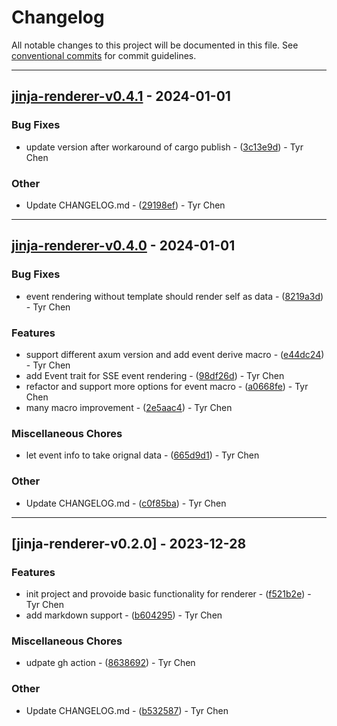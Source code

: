 # Changelog

All notable changes to this project will be documented in this file. See [conventional commits](https://www.conventionalcommits.org/) for commit guidelines.

---
## [jinja-renderer-v0.4.1](https://github.com/tyrchen/jinja-renderer/compare/jinja-renderer-v0.4.0..jinja-renderer-v0.4.1) - 2024-01-01

### Bug Fixes

- update version after workaround of cargo publish - ([3c13e9d](https://github.com/tyrchen/jinja-renderer/commit/3c13e9d237ea807f1de0a621270220f2e9c18dc7)) - Tyr Chen

### Other

- Update CHANGELOG.md - ([29198ef](https://github.com/tyrchen/jinja-renderer/commit/29198eff9925fb9e4505b59bdba4681438e48a4e)) - Tyr Chen

---
## [jinja-renderer-v0.4.0](https://github.com/tyrchen/jinja-renderer/compare/jinja-renderer-v0.2.0..jinja-renderer-v0.4.0) - 2024-01-01

### Bug Fixes

- event rendering without template should render self as data - ([8219a3d](https://github.com/tyrchen/jinja-renderer/commit/8219a3d7ebb3cb36eebb6ed12a9e19ccdabe16aa)) - Tyr Chen

### Features

- support different axum version and add event derive macro - ([e44dc24](https://github.com/tyrchen/jinja-renderer/commit/e44dc24fd448a6cc81fd92a6a5841f7c5e32eb57)) - Tyr Chen
- add Event trait for SSE event rendering - ([98df26d](https://github.com/tyrchen/jinja-renderer/commit/98df26d7df0bfd25b1ff6d42c2ad92b0560a2258)) - Tyr Chen
- refactor and support more options for event macro - ([a0668fe](https://github.com/tyrchen/jinja-renderer/commit/a0668febbd88430c0417e9f70e543493f9e035cd)) - Tyr Chen
- many macro improvement - ([2e5aac4](https://github.com/tyrchen/jinja-renderer/commit/2e5aac4d38ba7ecf8e2437421bb02e0d37bdfe41)) - Tyr Chen

### Miscellaneous Chores

- let event info to take orignal data - ([665d9d1](https://github.com/tyrchen/jinja-renderer/commit/665d9d101a0bbf65a2baef51657e4a12e3d2984f)) - Tyr Chen

### Other

- Update CHANGELOG.md - ([c0f85ba](https://github.com/tyrchen/jinja-renderer/commit/c0f85babdb7cf26d8318def862971d2bd76969f0)) - Tyr Chen

---
## [jinja-renderer-v0.2.0] - 2023-12-28

### Features

- init project and provoide basic functionality for renderer - ([f521b2e](https://github.com/tyrchen/jinja-renderer/commit/f521b2e58198d9d44370cf55d1604e9f4a58aa21)) - Tyr Chen
- add markdown support - ([b604295](https://github.com/tyrchen/jinja-renderer/commit/b60429579ed7093145d65706a83e432e0d56b2a9)) - Tyr Chen

### Miscellaneous Chores

- udpate gh action - ([8638692](https://github.com/tyrchen/jinja-renderer/commit/8638692498dd7796ac82b4b7dd43aba24770f746)) - Tyr Chen

### Other

- Update CHANGELOG.md - ([b532587](https://github.com/tyrchen/jinja-renderer/commit/b53258758fe5482cb2e207ebf1aec04a0a34bee3)) - Tyr Chen

<!-- generated by git-cliff -->
